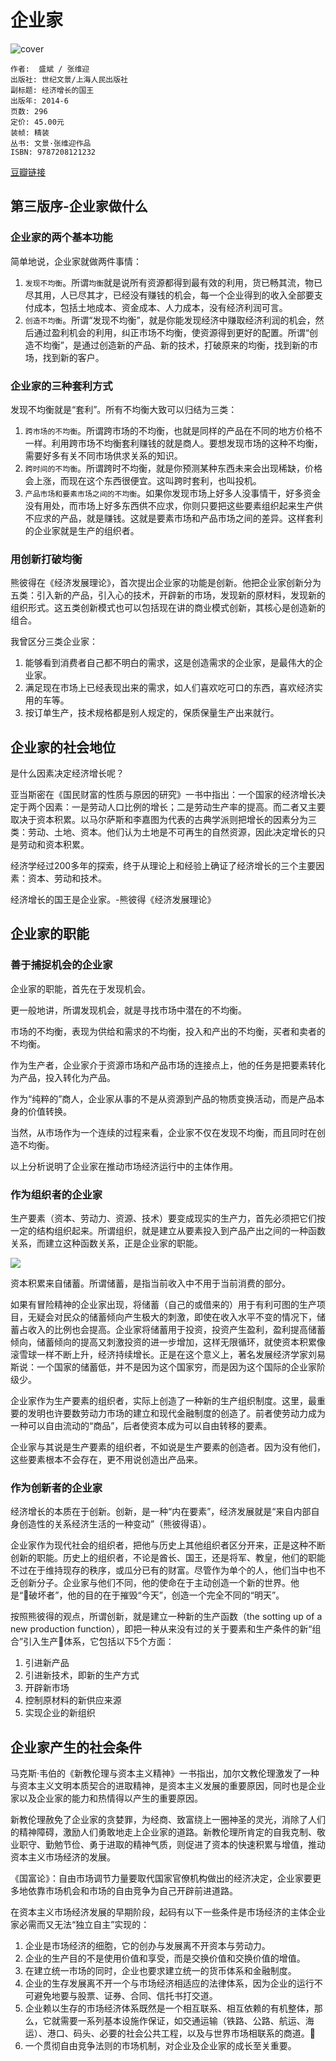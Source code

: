 # 企业家
![cover](https://img3.doubanio.com/lpic/s27315371.jpg)

    作者:  盛斌 / 张维迎 
    出版社: 世纪文景/上海人民出版社
    副标题: 经济增长的国王
    出版年: 2014-6
    页数: 296
    定价: 45.00元
    装帧: 精装
    丛书: 文景·张维迎作品
    ISBN: 9787208121232

[豆瓣链接](https://book.douban.com/subject/25917191/)

## 第三版序-企业家做什么
### 企业家的两个基本功能
简单地说，企业家就做两件事情：

1. `发现不均衡`。所谓`均衡`就是说所有资源都得到最有效的利用，货已畅其流，物已尽其用，人已尽其才，已经没有赚钱的机会，每一个企业得到的收入全部要支付成本，包括土地成本、资金成本、人力成本，没有经济利润可言。
2. `创造不均衡`。所谓“发现不均衡”，就是你能发现经济中赚取经济利润的机会，然后通过盈利机会的利用，纠正市场不均衡，使资源得到更好的配置。所谓“创造不均衡”，是通过创造新的产品、新的技术，打破原来的均衡，找到新的市场，找到新的客户。

### 企业家的三种套利方式
发现不均衡就是“套利”。所有不均衡大致可以归结为三类：

1. `跨市场的不均衡`。所谓跨市场的不均衡，也就是同样的产品在不同的地方价格不一样。利用跨市场不均衡套利赚钱的就是商人。要想发现市场的这种不均衡，需要好多有关不同市场供求关系的知识。
2. `跨时间的不均衡`。所谓跨时不均衡，就是你预测某种东西未来会出现稀缺，价格会上涨，而现在这个东西很便宜。这叫跨时套利，也叫投机。
3. `产品市场和要素市场之间的不均衡`。如果你发现市场上好多人没事情干，好多资金没有用处，而市场上好多东西供不应求，你则只要把这些要素组织起来生产供不应求的产品，就是赚钱。这就是要素市场和产品市场之间的差异。这样套利的企业家就是生产的组织者。

### 用创新打破均衡
熊彼得在《经济发展理论》，首次提出企业家的功能是创新。他把企业家创新分为五类：引入新的产品，引入心的技术，开辟新的市场，发现新的原材料，发现新的组织形式。这五类创新模式也可以包括现在讲的商业模式创新，其核心是创造新的组合。

我曾区分三类企业家：

1. 能够看到消费者自己都不明白的需求，这是创造需求的企业家，是最伟大的企业家。
2. 满足现在市场上已经表现出来的需求，如人们喜欢吃可口的东西，喜欢经济实用的车等。
3. 按订单生产，技术规格都是别人规定的，保质保量生产出来就行。

## 企业家的社会地位
是什么因素决定经济增长呢？

亚当斯密在《国民财富的性质与原因的研究》一书中指出：一个国家的经济增长决定于两个因素：一是劳动人口比例的增长；二是劳动生产率的提高。而二者又主要取决于资本积累。以马尔萨斯和李嘉图为代表的古典学派则把增长的因素分为三类：劳动、土地、资本。他们认为土地是不可再生的自然资源，因此决定增长的只是劳动和资本积累。

经济学经过200多年的探索，终于从理论上和经验上确证了经济增长的三个主要因素：资本、劳动和技术。

经济增长的国王是企业家。-熊彼得《经济发展理论》

## 企业家的职能
### 善于捕捉机会的企业家
企业家的职能，首先在于发现机会。

更一般地讲，所谓发现机会，就是寻找市场中潜在的不均衡。

市场的不均衡，表现为供给和需求的不均衡，投入和产出的不均衡，买者和卖者的不均衡。

作为生产者，企业家介于资源市场和产品市场的连接点上，他的任务是把要素转化为产品，投入转化为产品。

作为“纯粹的”商人，企业家从事的不是从资源到产品的物质变换活动，而是产品本身的价值转换。

当然，从市场作为一个连续的过程来看，企业家不仅在发现不均衡，而且同时在创造不均衡。

以上分析说明了企业家在推动市场经济运行中的主体作用。

### 作为组织者的企业家
生产要素（资本、劳动力、资源、技术）要变成现实的生产力，首先必须把它们按一定的结构组织起来。所谓组织，就是建立从要素投入到产品产出之间的一种函数关系，而建立这种函数关系，正是企业家的职能。

![](http://ou8qjsj0m.bkt.clouddn.com//17-11-9/59722214.jpg)

资本积累来自储蓄。所谓储蓄，是指当前收入中不用于当前消费的部分。

如果有冒险精神的企业家出现，将储蓄（自己的或借来的）用于有利可图的生产项目，无疑会对民众的储蓄倾向产生极大的刺激，即使在收入水平不变的情况下，储蓄占收入的比例也会提高。企业家将储蓄用于投资，投资产生盈利，盈利提高储蓄倾向，储蓄倾向的提高又刺激投资的进一步增加，这样无限循环，就使资本积累像滚雪球一样不断上升，经济持续增长。正是在这个意义上，著名发展经济学家刘易斯说：一个国家的储蓄低，并不是因为这个国家穷，而是因为这个国际的企业家阶级少。

企业家作为生产要素的组织者，实际上创造了一种新的生产组织制度。这里，最重要的发明也许要数劳动力市场的建立和现代金融制度的创造了。前者使劳动力成为一种可以自由流动的“商品”，后者使资本成为可以自由转移的要素。

企业家与其说是生产要素的组织者，不如说是生产要素的创造者。因为没有他们，这些要素根本不会存在，更不用说创造出产品来。

### 作为创新者的企业家
经济增长的本质在于创新。创新，是一种“内在要素”，经济发展就是“来自内部自身创造性的关系经济生活的一种变动”（熊彼得语）。

企业家作为现代社会的组织者，把他与历史上其他组织者区分开来，正是这种不断创新的职能。历史上的组织者，不论是酋长、国王，还是将军、教皇，他们的职能不过在于维持现存的秩序，或瓜分已有的财富。尽管作为单个的人，他们当中也不乏创新分子。企业家与他们不同，他的使命在于主动创造一个新的世界。他是“破坏者”，他的目的在于摧毁“今天”，创造一个完全不同的“明天”。

按照熊彼得的观点，所谓创新，就是建立一种新的生产函数（the sotting up of a new production function），即把一种从来没有过的关于要素和生产条件的新“组合”引入生产体系，它包括以下5个方面：

1. 引进新产品
2. 引进新技术，即新的生产方式
3. 开辟新市场
4. 控制原材料的新供应来源
5. 实现企业的新组织

## 企业家产生的社会条件
马克斯·韦伯的《新教伦理与资本主义精神》一书指出，加尔文教伦理激发了一种与资本主义文明本质契合的进取精神，是资本主义发展的重要原因，同时也是企业家以及企业家的能力和热情得以产生的重要原因。

新教伦理赦免了企业家的贪婪罪，为经商、致富绕上一圈神圣的灵光，消除了人们的精神障碍，激励人们勇敢地走上企业家的道路。新教伦理所肯定的自我克制、敬业职守、勤勉节俭、勇于进取的精神气质，则促进了资本的快速积累与增值，推动资本主义市场经济的发展。

《国富论》：自由市场调节力量要取代国家官僚机构做出的经济决定，企业家要更多地依靠市场机会和市场的自由竞争为自己开辟前进道路。

在资本主义市场经济发展的早期阶段，起码有以下一些条件是市场经济的主体企业家必需而又无法“独立自主”实现的：

1. 企业是市场经济的细胞，它的创办与发展离不开资本与劳动力。
2. 企业的生产目的不是使用价值和享受，而是交换价值和交换价值的增值。
3. 在建立统一市场的同时，企业也要求建立统一的货币体系和金融制度。
4. 企业的生存发展离不开一个与市场经济相适应的法律体系，因为企业的运行不可避免地要与股票、证券、合同、信托书打交道。
5. 企业赖以生存的市场经济体系既然是一个相互联系、相互依赖的有机整体，那么，它就需要一系列基本设施作保证，如交通运输（铁路、公路、航运、海运）、港口、码头、必要的社会公共工程，以及与世界市场相联系的商道。
6. 一个贯彻自由竞争法则的市场机制，对企业及企业家的成长至关重要。
